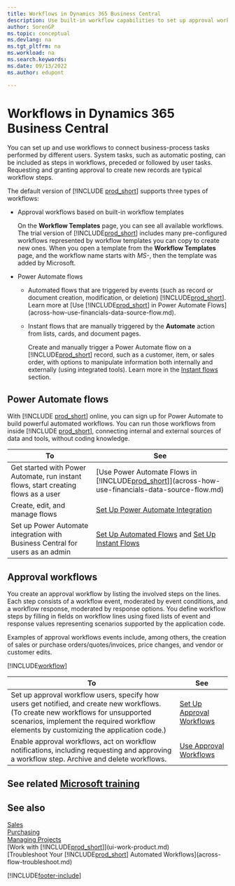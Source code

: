 ```yaml
---
title: Workflows in Dynamics 365 Business Central
description: Use built-in workflow capabilities to set up approval workflows to supplement automated workflows based on Power Automate. You can set up steps to assign tasks to different people as part of different business-process tasks. 
author: SorenGP
ms.topic: conceptual
ms.devlang: na
ms.tgt_pltfrm: na
ms.workload: na
ms.search.keywords:
ms.date: 09/13/2022
ms.author: edupont

---
```

# Workflows in Dynamics 365 Business Central

You can set up and use workflows to connect business-process tasks performed by different users. System tasks, such as automatic posting, can be included as steps in workflows, preceded or followed by user tasks. Requesting and granting approval to create new records are typical workflow steps.

The default version of [!INCLUDE [prod_short](includes/prod_short.md)] supports three types of workflows:

* Approval workflows based on built-in workflow templates

  On the **Workflow Templates** page, you can see all available workflows. The trial version of [!INCLUDE[prod_short](includes/prod_short.md)] includes many pre-configured workflows represented by workflow templates you can copy to create new ones. When you open a template from the **Workflow Templates** page, and the workflow name starts with *MS-*, then the template was added by Microsoft.
  
* Power Automate flows

  * Automated flows that are triggered by events (such as record or document creation, modification, or deletion) [!INCLUDE[prod_short](includes/prod_short.md)]. Learn more at [Use [!INCLUDE[prod_short](includes/prod_short.md)] in Power Automate Flows](across-how-use-financials-data-source-flow.md). 
  
  * Instant flows that are manually triggered by the **Automate** action from lists, cards, and document pages. 

    Create and manually trigger a Power Automate flow on a [!INCLUDE[prod_short](includes/prod_short.md)] record, such as a customer, item, or sales order, with options to manipulate information both internally and externally (using integrated tools). Learn more in the [Instant flows](across-how-use-financials-data-source-flow.md#instant-flows) section.

## Power Automate flows

With [!INCLUDE [prod_short](includes/prod_short.md)] online, you can sign up for Power Automate to build powerful automated workflows. You can run those workflows from inside [!INCLUDE [prod_short](includes/prod_short.md)], connecting internal and external sources of data and tools, without coding knowledge.

|**To** |**See**|
|-------|-------|
|Get started with Power Automate, run instant flows, start creating flows as a user|[Use Power Automate Flows in [!INCLUDE[prod_short](includes/prod_short.md)]](across-how-use-financials-data-source-flow.md)|
|Create, edit, and manage flows|[Set Up Power Automate Integration](/dynamics365/business-central/dev-itpro/powerplatform/power-automate-setup)|
|Set up Power Automate integration with Business Central for users as an admin|[Set Up Automated Flows](/dynamics365/business-central/dev-itpro/powerplatform/automate-workflows) and [Set Up Instant Flows](/dynamics365/business-central/dev-itpro/powerplatform/instant-flows)|


## Approval workflows

You create an approval workflow by listing the involved steps on the lines. Each step consists of a workflow event, moderated by event conditions, and a workflow response, moderated by response options. You define workflow steps by filling in fields on workflow lines using fixed lists of event and response values representing scenarios supported by the application code.<!--What are the "values"? Can we give an example?-->

Examples of approval workflows events include, among others, the creation of sales or purchase orders/quotes/invoices, price changes, and vendor or customer edits.

[!INCLUDE[workflow](includes/workflow.md)]

| **To** | **See** |
|--|--|
| Set up approval workflow users, specify how users get notified, and create new workflows. (To create new workflows for unsupported scenarios, implement the required workflow elements by customizing the application code.) | [Set Up Approval Workflows](across-set-up-workflows.md) |
| Enable approval workflows, act on workflow notifications, including requesting and approving a workflow step. Archive and delete workflows. | [Use Approval Workflows](across-use-workflows.md) |

<!--
| Integrate company data with Power Automate workflows, using both internal and external sources and events to create and automate tasks or workflows. | [Use Power Automate Flows in [!INCLUDE[prod_short](includes/prod_short.md)]](across-how-use-financials-data-source-flow.md) |-->

## See related [Microsoft training](/training/modules/create-workflows/)

## See also

[Sales](sales-manage-sales.md)  
[Purchasing](purchasing-manage-purchasing.md)  
[Managing Projects](projects-manage-projects.md)  
[Work with [!INCLUDE[prod_short](includes/prod_short.md)]](ui-work-product.md)  
[Troubleshoot Your [!INCLUDE[prod_short](includes/prod_short.md)] Automated Workflows](across-flow-troubleshoot.md)  


[!INCLUDE[footer-include](includes/footer-banner.md)]
